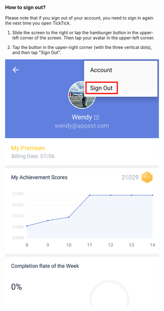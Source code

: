 ### How to sign out?

Please note that if you sign out of your account, you need to sign in again the next time you open TickTick.

1. Slide the screen to the right or tap the hamburger button in the upper-left corner of the screen. Then tap your avatar in the upper-left corner.

2. Tap the button in the upper-right corner (with the three vertical dots), and then tap "Sign Out".

![](../../images/ticktick-android-app/installation--account/3.1.3.png)

